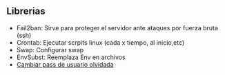 ## Librerias

- Fail2ban: Sirve para proteger el servidor ante ataques por fuerza bruta (ssh) 
- Crontab: Ejecutar scrpits linux (cada x tiempo, al inicio,etc)
- Swap: Configurar swap 
- EnvSubst: Reemplaza Env en archivos
- [Cambiar pass de usuario olvidada](http://www.ubuntu-guia.com/2010/08/recuperar-contrasena-ubuntu-root.html)
